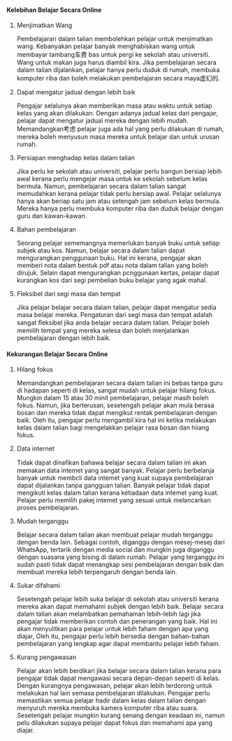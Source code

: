 #### Kelebihan Belajar Secara Online

1. Menjimatkan Wang

   Pembelajaran dalam talian membolehkan pelajar untuk menjimatkan wang. Kebanyakan pelajar banyak menghabiskan wang untuk membayar tambang车费 bas untuk pergi ke sekolah atau universiti. Wang untuk makan juga harus diambil kira. Jika pembelajaran secara dalam talian dijalankan, pelajar hanya perlu duduk di rumah, membuka komputer riba dan boleh melakukan pembelajaran secara maya虚幻的.

2. Dapat mengatur jadual dengan lebih baik

   Pengajar selalunya akan memberikan masa atau waktu untuk setiap kelas yang akan dilakukan. Dengan adanya jadual kelas dari pengajar, pelajar dapat mengatur jadual mereka dengan lebih mudah. Memandangkan考虑 pelajar juga ada hal yang perlu dilakukan di rumah, mereka boleh menyusun masa mereka untuk belajar dan untuk urusan rumah.

3. Persiapan menghadap kelas dalam talian

   Jika perlu ke sekolah atau universiti, pelajar perlu bangun bersiap lebih awal kerana perlu mengejar masa untuk ke sekolah sebelum kelas bermula. Namun, pembelajaran secara dalam talian sangat memudahkan kerana pelajar tidak perlu bersiap awal. Pelajar selalunya hanya akan beriap satu jam atau setengah jam sebelum kelas bermula. Mereka hanya perlu membuka komputer riba dan duduk belajar dengan guru dan kawan-kawan.

4. Bahan pembelajaran

   Seorang pelajar sememangnya memerlukan banyak buku untuk setiap subjek atau kos. Namun, belajar secara dalam talian dapat mengurangkan penggunaan buku. Hal ini kerana, pengajar akan memberi nota dalam bentuk pdf atau nota dalam talian yang boleh dirujuk. Selain dapat mengurangkan pcnggunaan kertas, pelajar dapat kurangkan kos dari segi pembelian buku belajar yang agak mahal.

5. Fleksibel dari segi masa dan tempat
   
   Jika pelajar belajar secara dalam talian, pelajar dapat mengatur sedia masa belajar mereka. Pengaturan dari segi masa dan tempat adalah sangat ﬂeksibel jika anda belajar secara dalam talian. Pelajar boleh memilih tempat yang mereka selesa dan boleh menjalankan pembelajaran dengan lebih baik.

#### Kekurangan Belajar Secara Online

1. Hilang fokus

   Memandangkan pembelajaran secara dalam talian ini bebas tanpa guru di hadapan seperti di kelas, sangat mudah untuk pelajar hilang fokus. Mungkin dalam 15 atau 30 minit pembelajaran, pelajar masih boleh fokus. Namun, jika berterusan, sesetengah pelajar akan mula berasa bosan dan mereka tidak dapat mengikut rentak pembelajaran dengan baik. Oleh itu, pengajar perlu mengambil kira hal ini ketika melakukan kelas dalam talian bagi mengelakkan pelajar rasa bosan dan hiiang fokus.

2. Data internet

   Tidak dapat dinaﬁkan bahawa belajar secara dalam talian ini akan memakan data intemet yang sangat banyak. Pelajar perlu
   berbelanja banyak untuk membcli data intemet yang kuat supaya pembelajaran dapat dijalankan tanpa gangguan talian. Banyak pelajar tidak dapat mengikuti kelas dalam talian kerana ketiadaan data intemet yang kuat. Pelajar perlu memilih pakej intemet yang sesuai untuk melancarkan proses pembelajaran.

3. Mudah terganggu 

   Belajar secara dalam talian akan membuat pelajar mudah terganggu dengan benda lain. Sebagai contoh, diganggu dengan mesej-mesej dari WhatsApp, tertarik dengan media social dan mungkin juga diganggu dengan suasana yang bising di dalam rumah. Pelajar yang terganggu ini sudah pasti tidak dapat menangkap sesi pembelajaran dengan baik dan membuat mereka lebih terpengaruh dengan benda lain.


4. Sukar difahami

   Sesetengah pelajar lebih suka belajar di sekolah atau universiti kerana mereka akan dapat memahami subjek dengan lebih baik. Belajar secara dalam talian akan melambatkan pemahaman lebih-lebih lagi jika pengajar tidak memberikan contoh dan penerangan yang baik. Hal ini akan menyulitkan para pelajar untuk lebih faham dengan apa yang diajar, Oleh itu, pengajar perlu lebih bersedia dengan bahan-bahan pembelajaran yang lengkap agar dapat membantu pelajar lebih faham.

5. Kurang pengawasan

   Pelajar akan lebih berdikari jika belajar secara dalam talian kerana para pengajar tidak dapat mengawasi secara depan-depan seperti di kelas. Dengan kurangnya pengawasan, pelajar akan lebih terdorong untuk melakukan hal lain semasa pembelajaran dilakukan. Pengajar perIu memastikan semua pelajar hadir dalam kelas dalam talian dengan menyuruh mereka membuka kamera komputer riba atau suara. Sesetengah pelajar mungkin kurang senang dengan keadaan ini, namun pelu
   dilakukan supaya pelajar dapat fokus dan memahami apa yang diajar.                    
